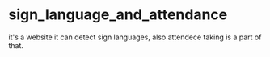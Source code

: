 # sign_language_and_attendance
it's a website  it can detect sign languages, also attendece taking is a part of that.
